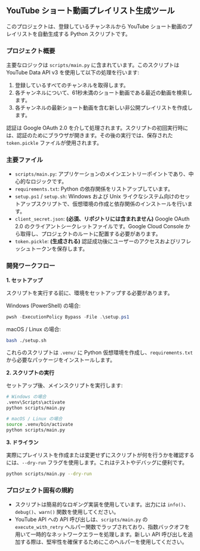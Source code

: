 ## YouTube ショート動画プレイリスト生成ツール

このプロジェクトは、登録しているチャンネルから YouTube ショート動画のプレイリストを自動生成する Python スクリプトです。

### プロジェクト概要

主要なロジックは `scripts/main.py` に含まれています。このスクリプトは YouTube Data API v3 を使用して以下の処理を行います:
1.  登録しているすべてのチャンネルを取得します。
2.  各チャンネルについて、61秒未満のショート動画である最近の動画を検索します。
3.  各チャンネルの最新ショート動画を含む新しい非公開プレイリストを作成します。

認証は Google OAuth 2.0 を介して処理されます。スクリプトの初回実行時には、認証のためにブラウザが開きます。その後の実行では、保存された `token.pickle` ファイルが使用されます。

### 主要ファイル

-   `scripts/main.py`: アプリケーションのメインエントリーポイントであり、中心的なロジックです。
-   `requirements.txt`: Python の依存関係をリストアップしています。
-   `setup.ps1` / `setup.sh`: Windows および Unix ライクなシステム向けのセットアップスクリプトで、仮想環境の作成と依存関係のインストールを行います。
-   `client_secret.json`: **(必須、リポジトリには含まれません)** Google OAuth 2.0 のクライアントシークレットファイルです。Google Cloud Console から取得し、プロジェクトのルートに配置する必要があります。
-   `token.pickle`: **(生成される)** 認証成功後にユーザーのアクセスおよびリフレッシュトークンを保存します。

### 開発ワークフロー

**1. セットアップ**

スクリプトを実行する前に、環境をセットアップする必要があります。

Windows (PowerShell) の場合:
```powershell
pwsh -ExecutionPolicy Bypass -File .\setup.ps1
```

macOS / Linux の場合:
```bash
bash ./setup.sh
```

これらのスクリプトは `.venv/` に Python 仮想環境を作成し、`requirements.txt` から必要なパッケージをインストールします。

**2. スクリプトの実行**

セットアップ後、メインスクリプトを実行します:
```bash
# Windows の場合
.venv\Scripts\activate
python scripts/main.py

# macOS / Linux の場合
source .venv/bin/activate
python scripts/main.py
```

**3. ドライラン**

実際にプレイリストを作成または変更せずにスクリプトが何を行うかを確認するには、`--dry-run` フラグを使用します。これはテストやデバッグに便利です。
```bash
python scripts/main.py --dry-run
```

### プロジェクト固有の規約

-   スクリプトは簡易的なロギング実装を使用しています。出力には `info()`、`debug()`、`warn()` 関数を使用してください。
-   YouTube API への API 呼び出しは、`scripts/main.py` の `execute_with_retry` ヘルパー関数でラップされており、指数バックオフを用いて一時的なネットワークエラーを処理します。新しい API 呼び出しを追加する際は、堅牢性を確保するためにこのヘルパーを使用してください。
